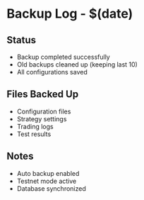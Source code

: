 
# Backup Log - $(date)

## Status
- Backup completed successfully
- Old backups cleaned up (keeping last 10)
- All configurations saved

## Files Backed Up
- Configuration files
- Strategy settings
- Trading logs
- Test results

## Notes
- Auto backup enabled
- Testnet mode active
- Database synchronized
